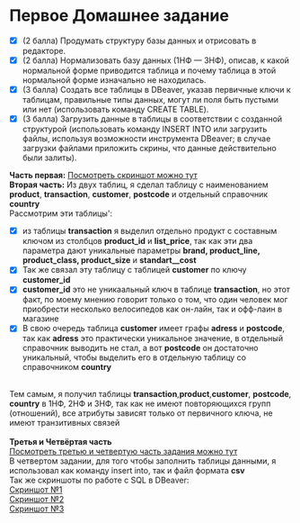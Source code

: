 # Первое Домашнее задание
- [x] (2 балла) Продумать структуру базы данных и отрисовать в редакторе.
- [x] (2 балла) Нормализовать базу данных (1НФ — 3НФ), описав, к какой нормальной форме приводится таблица и почему таблица в этой нормальной форме изначально не находилась.
- [x] (3 балла) Создать все таблицы в DBeaver, указав первичные ключи к таблицам, правильные типы данных, могут ли поля быть пустыми или нет (использовать команду CREATE TABLE).
- [x] (3 балла) Загрузить данные в таблицы в соответствии с созданной структурой (использовать команду INSERT INTO или загрузить файлы, используя возможности инструмента DBeaver; в случае загрузки файлами приложить скрины, что данные действительно были залиты).

**Часть первая:** [Посмотреть скриншот можно тут](https://github.com/Ilya-Sed/mipt_BD/blob/main/%D0%94%D0%971/%D0%9E%D1%82%D0%BD%D0%BE%D1%88%D0%B5%D0%BD%D0%B8%D1%8F.png)
<br>**Вторая часть:** Из двух таблиц, я сделал таблицу с наименованием **product**, **transaction**, **customer**, **postcode** и отдельный справочник **country**
<br> Рассмотрим эти таблицы':
- [x] из таблицы **transaction** я выделил отдельно продукт с составным ключом из столбцов **product_id** и **list_price**, так как эти два параметра дают уникальные параметры **brand, product_line, product_class, product_size** и **standart__cost**
- [x] Так же связал эту таблицу с таблицей **customer** по ключу **customer_id**
- [x] **customer_id** это не уникаальный ключ в таблице **transaction**, но этот факт, по моему мнению говорит только о том, что один человек мог приобрести несколько велосипедов как он-лайн, так и офф-лаин в магазине
- [x] В свою очередь таблица **customer** имеет графы **adress** и **postcode**, так как **adress** это практически уникальное значение, в отдельный справочник выводить не стал, а вот **postcode** он достаточно уникальный, чтобы выделить его в отдельную таблицу со справочником **country**

<br>Тем самым, я получил таблицы **transaction**,**product**,**customer**, **postcode**, **country** в 1НФ, 2НФ и 3НФ, так как не имеют повторяющихся групп (отношений), все атрибуты зависят только от первичного ключа, не имеют транзитивных связей
<br>
<br>**Третья  и Четвёртая часть** 
<br>[Посмотреть третью и четвертую часть задания можно тут](https://github.com/Ilya-Sed/mipt_BD/blob/main/%D0%94%D0%971/%D0%A1%D0%B5%D0%B4%D0%B5%D0%BB%D1%8C%D0%BD%D0%B8%D0%BA%D0%BE%D0%B2%20%D0%98%D0%BB%D1%8C%D1%8F%20%D0%98%D0%B3%D0%BE%D1%80%D0%B5%D0%B2%D0%B8%D1%87.sql)
<br> В четвертом задании, для того чтобы заполнить таблицы данными, я использовал как команду insert into, так и файл формата **csv**
<br>Так же скриншоты по работе с SQL в DBeaver:
<br>[Скриншот №1](https://github.com/Ilya-Sed/mipt_BD/blob/main/%D0%94%D0%971/%D0%A1%D0%BA%D1%80%D0%B8%D0%BD%20%D1%81%20PostrageSQL%201.png)
<br>[Скриншот №2](https://github.com/Ilya-Sed/mipt_BD/blob/main/%D0%94%D0%971/%D0%A1%D0%BA%D1%80%D0%B8%D0%BD%20%D1%81%20PostrageSQL%202.png)
<br>[Скриншот №3](https://github.com/Ilya-Sed/mipt_BD/blob/main/%D0%94%D0%971/%D0%97%D0%B0%D0%B3%D1%80%D1%83%D0%B7%D0%BA%D0%B0%20csv.png)


